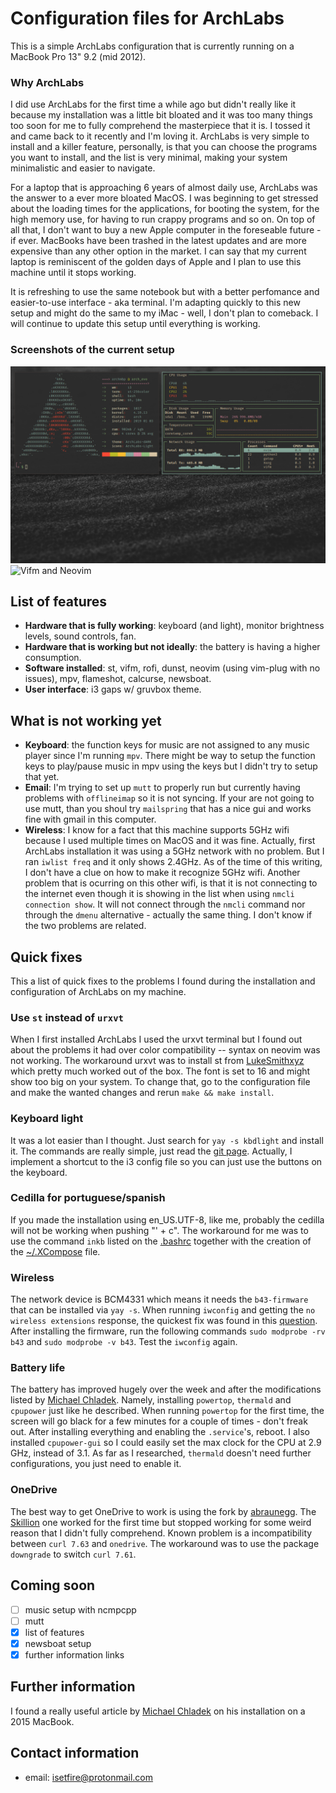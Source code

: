 # Configuration files for ArchLabs

This is a simple ArchLabs configuration that is currently
running on a MacBook Pro 13" 9.2 (mid 2012). 

### Why ArchLabs

I did use ArchLabs for the first time a while ago but didn't
really like it because my installation was a little bit
bloated and it was too many things too soon for me to fully
comprehend the masterpiece that it is. I tossed it and came
back to it recently and I'm loving it. ArchLabs is very
simple to install and a killer feature, personally, is that
you can choose the programs you want to install, and the
list is very minimal, making your system minimalistic and
easier to navigate.

For a laptop that is approaching 6 years of almost daily
use, ArchLabs was the answer to a ever more bloated MacOS. I
was beginning to get stressed about the loading times for
the applications, for booting the system, for the high
memory use, for having to run crappy programs and so on. On
top of all that, I don't want to buy a new Apple computer in
the foreseable future - if ever. MacBooks have been trashed
in the latest updates and are more expensive than any other
option in the market. I can say that my current laptop is
reminiscent of the golden days of Apple and I plan to use
this machine until it stops working. 

It is refreshing to use the same notebook but with a better
perfomance and easier-to-use interface - aka terminal. I'm
adapting quickly to this new setup and might do the same to
my iMac - well, I don't plan to comeback. I will continue to
update this setup until everything is working.

### Screenshots of the current setup

![ArchLabs_on_MacBook](ArchLabs_on_MacBook.png) ![Vifm and
Neovim](vifm_ArchLabs_on_MacBook.png)

## List of features

- **Hardware that is fully working**: keyboard (and light),
    monitor brightness levels, sound controls, fan.
- **Hardware that is working but not ideally**: the battery
    is having a higher consumption.
- **Software installed**: st, vifm, rofi, dunst, neovim
    (using vim-plug with no issues), mpv, flameshot,
    calcurse, newsboat.
- **User interface**: i3 gaps w/ gruvbox theme.

## What is not working yet

- **Keyboard**: the function keys for music are not assigned
    to any music player since I'm running `mpv`. There might
    be way to setup the function keys to play/pause music in
    mpv using the keys but I didn't try to setup that yet.
- **Email**: I'm trying to set up `mutt` to properly run but
    currently having problems with `offlineimap` so it is
    not syncing. If your are not going to use mutt, than you
    shoul try `mailspring` that has a nice gui and works
    fine with gmail in this computer.
- **Wireless**: I know for a fact that this machine supports
    5GHz wifi because I used multiple times on MacOS and it
    was fine. Actually, first ArchLabs installation it was
    using a 5GHz network with no problem. But I ran `iwlist
    freq` and it only shows 2.4GHz. As of the time of this
    writing, I don't have a clue on how to make it recognize
    5GHz wifi. Another problem that is ocurring on this
    other wifi, is that it is not connecting to the
    internet even though it is showing in the list when
    using `nmcli connection show`.  It will not connect
    through the `nmcli` command nor through the `dmenu`
    alternative - actually the same thing. I don't know if
    the two problems are related.

## Quick fixes

This a list of quick fixes to the problems I found during
the installation and configuration of ArchLabs on my
machine.

### Use `st` instead of `urxvt`

When I first installed ArchLabs I used the urxvt terminal
but I found out about the problems it had over color
compatibility -- syntax on neovim was not working.  The
workaround urxvt was to install st from
[LukeSmithxyz](https://github.com/LukeSmithxyz/st) which
pretty much worked out of the box. The font is set to 16 and
might show too big on your system. To change that, go to the
configuration file and make the wanted changes and rerun
`make && make install`.

### Keyboard light

It was a lot easier than I thought. Just search for `yay -s
kbdlight` and install it. The commands are really simple,
just read the [git
page](https://github.com/WhyNotHugo/kbdlight).  Actually, I
implement a shortcut to the i3 config file so you can just
use the buttons on the keyboard.

### Cedilla for portuguese/spanish

If you made the installation using en_US.UTF-8, like me,
probably the cedilla will not be working when pushing "' +
c".  The workaround for me was to use the command `inkb`
listed on the
[.bashrc](https://github.com/isetfiretotherain/ArchLabs_on_MacBook/blob/master/dotfiles/.bashrc)
together with the creation of the
[~/.XCompose](https://github.com/isetfiretotherain/ArchLabs_on_MacBook/blob/master/dotfiles/.XCompose)
file.

### Wireless

The network device is BCM4331 which means it needs the
`b43-firmware` that can be installed via `yay -s`. When
running `iwconfig` and getting the `no wireless extensions`
response, the quickest fix was found in this
[question](https://askubuntu.com/questions/470153/no-wireless-when-install-14-04-on-macbook-pro).
After installing the firmware, run the following commands
`sudo modprobe -rv b43` and `sudo modprobe -v b43`. Test the
`iwconfig` again.

### Battery life

The battery has improved hugely over the week and after the
modifications listed by [Michael
Chladek](https://mchladek.me/post/arch-mbp/).  Namely,
installing `powertop`, `thermald` and `cpupower` just like
he described. When running `powertop` for the first time,
the screen will go black for a few minutes for a couple of
times - don't freak out. After installing everything and
enabling the `.service`'s, reboot. I also installed
`cpupower-gui` so I could easily set the max clock for the
CPU at 2.9 GHz, instead of 3.1. As far as I researched,
`thermald` doesn't need further configurations, you just
need to enable it.

### OneDrive

The best way to get OneDrive to work is using the fork by
[abraunegg](https://github.com/abraunegg/onedrive). The
[Skillion](https://github.com/skilion/onedrive) one worked
for the first time but stopped working for some weird reason
that I didn't fully comprehend. Known problem is a
incompatibility between `curl 7.63` and `onedrive`.  The
workaround was to use the package `downgrade` to switch
`curl 7.61`. 

## Coming soon

- [ ] music setup with ncmpcpp 
- [ ] mutt 
- [x] list of features
- [x] newsboat setup 
- [x] further information links

## Further information

I found a really useful article by [Michael
Chladek](https://mchladek.me/post/arch-mbp/) on his
installation on a 2015 MacBook.

## Contact information

- email: isetfire@protonmail.com
